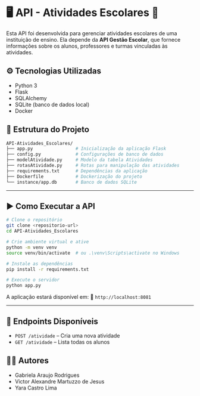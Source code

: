 # 🖥️ API - Atividades Escolares 📘

Esta API foi desenvolvida para gerenciar atividades escolares de uma instituição de ensino. Ela depende da **API Gestão Escolar**, que fornece informações sobre os alunos, professores e turmas vinculadas às atividades.

## ⚙️ Tecnologias Utilizadas

- Python 3
- Flask
- SQLAlchemy
- SQLite (banco de dados local)
- Docker

## 📁 Estrutura do Projeto

```bash
API-Atividades_Escolares/
├── app.py                # Inicialização da aplicação Flask
├── config.py             # Configurações de banco de dados
├── modelAtividade.py     # Modelo da tabela Atividades
├── rotasAtividade.py     # Rotas para manipulação das atividades
├── requirements.txt      # Dependências da aplicação
├── Dockerfile            # Dockerização do projeto
└── instance/app.db       # Banco de dados SQLite
```

---

## ▶️ Como Executar a API

```bash
# Clone o repositório
git clone <repositorio-url>
cd API-Atividades_Escolares

# Crie ambiente virtual e ative
python -m venv venv
source venv/bin/activate  # ou .\venv\Scripts\activate no Windows

# Instale as dependências
pip install -r requirements.txt

# Execute o servidor
python app.py
```

A aplicação estará disponível em:
📍 `http://localhost:8081`

---

## 📌 Endpoints Disponíveis

- `POST /atividade` – Cria uma nova atividade
- `GET /atividade` – Lista todas os alunos

## 🧑‍💻 Autores

- Gabriela Araujo Rodrigues
- Victor Alexandre Martuzzo de Jesus
- Yara Castro Lima









